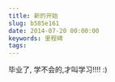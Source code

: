 ```yaml
---
title: 新的开始
slug: b585e161
date: 2014-07-20 00:00:00
keywords: 里程碑
tags:
---
```

毕业了,
学不会的,才叫学习!!!!
:) 
